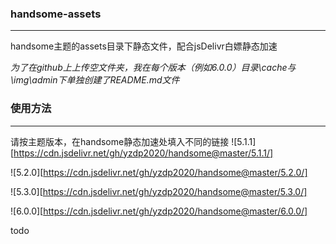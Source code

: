 ### handsome-assets
***
handsome主题的assets目录下静态文件，配合jsDelivr白嫖静态加速

*为了在github上上传空文件夹，我在每个版本（例如6.0.0）目录\cache与\img\admin下单独创建了README.md文件*

###  使用方法
***
请按主题版本，在handsome静态加速处填入不同的链接
![5.1.1][https://cdn.jsdelivr.net/gh/yzdp2020/handsome@master/5.1.1/]

![5.2.0][https://cdn.jsdelivr.net/gh/yzdp2020/handsome@master/5.2.0/]

![5.3.0][https://cdn.jsdelivr.net/gh/yzdp2020/handsome@master/5.3.0/]

![6.0.0][https://cdn.jsdelivr.net/gh/yzdp2020/handsome@master/6.0.0/]

todo
